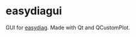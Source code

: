 # easydiagui
GUI for [easydiag](https://github.com/emanuelemaz/easydiag). Made with Qt and QCustomPlot.
